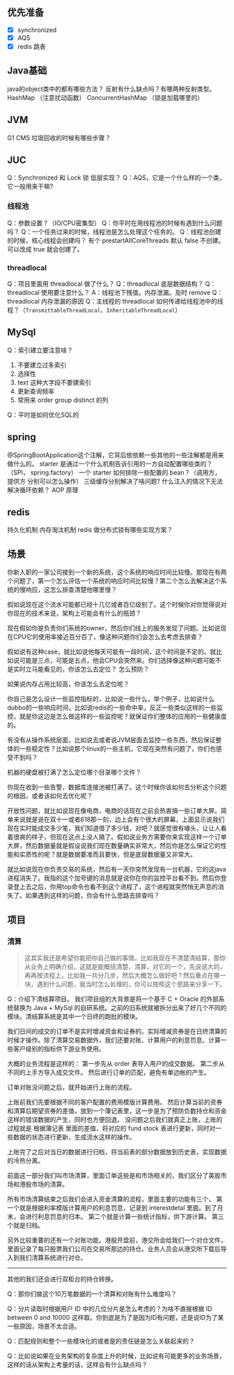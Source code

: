 ## 优先准备
- [x] synchronized
- [x] AQS
- [x] redis 跳表

## Java基础
java的object类中的都有哪些方法？
反射有什么缺点吗？有哪两种反射类型。
HashMap  （注意扰动函数）
ConcurrentHashMap （锁是加载哪里的）

## JVM
G1 CMS 垃圾回收的时候有哪些步骤？


## JUC
Q：Synchronized 和 Lock 锁 低层实现？
Q：AQS，它是一个什么样的一个类，它一般用来干嘛?


### 线程池
Q：参数设置？（IO/CPU密集型）
Q：你平时在用线程池的时候有遇到什么问题吗？
Q：一个任务过来的时候，线程池是怎么处理这个任务的。
Q：线程池创建的时候，核心线程会创建吗？
有个 prestartAllCoreThreads 默认 false 不创建。可以改成 true 就会创建了。



### threadlocal
Q：项目里面用 threadlocal 做了什么？
Q：threadlocal 底层数据结构？
Q：threadlocal 使用要注意什么？
A：线程池下残值。内存泄漏。及时 remove
Q：threadlocal 内存泄漏的原因
Q：主线程的 threadlocal 如何传递给线程池中的线程？（`TransmittableThreadLocal`、`InheritableThreadLocal`）


## MySql
Q：索引建立要注意啥？
1. 不要建立过多索引
2. 选择性
3. text 这种大字段不要建索引
4. 更新查询频率
5. 常用来 order group distinct 的列

Q：平时是如何优化SQL的


## spring
@SpringBootApplication这个注解，它背后依依赖一些其他的一些注解都是用来做什么的。
starter 是通过一个什么机制告诉引用的一方自动配置哪些类的？（SPI， spring.factory）
一个 starter 如何排除一些配置的 bean？（调用方，提供方 分别可以怎么操作）
三级缓存分别解决了啥问题?
什么注入的情况下无法解决循环依赖？
AOP 原理


## redis
持久化机制
内存淘汰机制
redis 做分布式锁有哪些实现方案？


## 场景
你新入职的一家公司接到一个新的系统，这个系统的响应时间比较慢。那现在有两个问题了，第一个怎么评估一个系统的响应时间比较慢？第二个怎么去解决这个系统的慢响应，这怎么排查清楚他哪里慢？


假如说现在这个流水可能都已经十几亿或者百亿级别了。这个时候你对你觉得说对你现在的技术来说，架构上可能会有什么的瓶颈？


现在假如你是负责你们系统的owner，然后你们线上的服务发现了问题。比如说现在CPU它的使用率接近百分百了，像这种问题你们会怎么去考虑去排查？

假如说有这种case，就比如说他每天可能有一段时间，这个时间是不定的。就比如说可能是三点，可能是五点，他会CPU会突然来。你们选择像这种问题可能不是实时立马能看见的，你该怎么去定位？ 怎么预防？


如果说内存占用比较高，你该怎么去定位呢？


你自己是怎么设计一些监控指标的，比如说一些什么，举个例子，比如说什么dubbo的一些响应时间，比如说redis的一些命中率，反正一些类似这样的一些监控，就是你这边是怎么做这样的一些监控呢？就保证你们整体的应用的一些健康度的。

有没有从操作系统层面，比如说去或者说JVM层面去监控一些东西，然后保证整体的一些稳定性？比如说那个linux的一些主机，它现在突然有问题了，你们也感受不到吗？

机器的硬盘被打满了怎么定位哪个目录哪个文件？

你现在收到一些告警，数据库连接池被打满了。这个时候你该如何去分析这个问题的根因，或者该如何去优化呢？


开放性问题，就比如说现在像电商，电商的话现在之前会热衷搞一些订单大屏。简单来说就是说在双十一或者618那一刻，边上会有个很大的屏幕，上面显示说我们现在实时能成交多少笔，我们知道借了多少钱，对吧？就感觉很有噱头，让让人看着很爽的样子，但现在这点上没人搞了。假如说业务方需要你来实现这样一个订单大屏，然后数据量就是假设说我们现在数量确实非常大，然后你是怎么保证它的性能和实质性的呢？就是数据要准而且要快，但是底层数据量又非常大。


就比如说现在你负责交易的系统，然后有一天你突然发现有一台机器，它的这java进程消失了。我指的这个加号键的消息就是说你在你的监控平台看不到。然后你登录登上去之后，你用top命令也看不到这个进程了，这个进程就突然悄无声息的消失了。如果遇到这样的问题，你会有什么思路去排查吗？

## 项目 
### 清算
> 这其实我还是希望你能把你自己做的事情，比如我现在不清楚清结算，那你从业务上明确介绍，这就是能概括清楚，清算，对它的一个，先说说大的，再再按流程上，比如我一共分几步，然后大概怎么做好吧？然后重点在哪一块，遇到什么问题，我当时怎么处理的，你可以按照这个思路来分享一下。

Q：介绍下清结算项目。
我们项目组的大背景是将一个基于 C + Oracle 的外部系统替换为 Java + MySql 的自研系统。之前的旧系统就被拆分出来了好几个不同的模块。清结算系统是其中一个日终的跑批的模块。

我们日间的成交的订单不是实时增减资金和证券的。实际增减资券是在日终清算的时候才操作。除了清算交易数据外，我们还要对账、计算用户的利息罚息、计算一些客户级别的指标供下游业务使用。

大概的业务流程是这样的：
第一步先从 order 表导入用户的成交数据。
第二步从不同的上手方导入成交文件。
然后进行订单的匹配，避免有单边帐的产生。

订单对账没问题之后，就开始进行上账的流程。

上账前我们先要根据不同的客户配置的费用模版计算费用。
然后计算当前的资券和清算后期望资券的差值，放到一个簿记表里，这一步是为了预防负数持仓和资金这样的错误数据的产生，同时也方便回退。
没问题之后我们就真正上账，上账的过程就是 根据簿记表 里面的差值，将对应的 fund stock 表进行更新，同时对一些数据的状态进行更新，生成流水这样的操作。

上账完了之后对当日的数据进行归档，将当前表的部分数据放到历史表，实现数据的冷热分离。

前面这一部分我们叫市场清算，里面订单这些是和市场相关的，我们区分了美股市场和港股市场的清算。

所有市场清算结束之后我们会进入资金清算的流程，里面主要的功能有三个，
第一个就是根据利率模版计算用户的利息罚息，记录到 interestdetal 里面。到了月末，会进行利息罚息的归本。
第二个就是计算一些统计指标，供下游计算。
第三个就是归档。

另外比较重要的还有一个对账功能。港股开盘前，港交所会给我们一个对仓文件，里面记录了每只股票我们公司在交易所那边的持仓。业务人员会从港交所下载后导入到我们清算系统进行对仓。




---
其他的我们还会进行双柜台的持仓转换。




Q：那你们做这个10万笔数据的一个清算和对账有什么难度吗？


Q：分片读取时根据用户 ID 中的几位分片是怎么考虑的？为啥不直接根据 ID between 0 and 10000 这样取。你到底是为了是因为ID有问题，还是说ID为了某一些原因，场景不太合适。




Q：匹配规则和整个一些模块化的或者是的责任链是怎么关联起来的？

Q：比如说如果在业务架构的复杂度上升的时候，比如说有可能更多的业务场景，这样的话从架构上考量的话，这样会有什么缺点吗？

